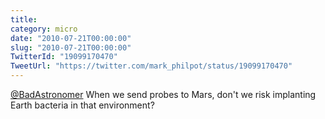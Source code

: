 ```yaml
---
title: 
category: micro
date: "2010-07-21T00:00:00"
slug: "2010-07-21T00:00:00"
TwitterId: "19099170470"
TweetUrl: "https://twitter.com/mark_philpot/status/19099170470"
---
```


[@BadAstronomer](https://twitter.com/BadAstronomer) When we send probes to Mars,
don't we risk implanting Earth bacteria in that environment?
